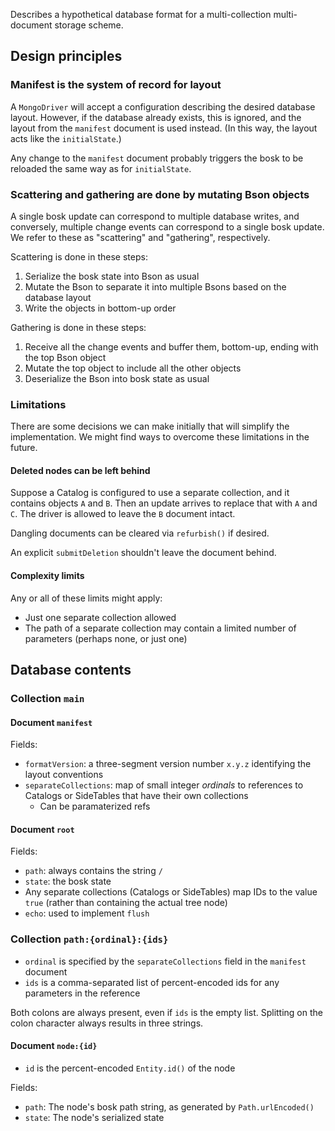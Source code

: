 Describes a hypothetical database format for a multi-collection multi-document storage scheme.

## Design principles

### Manifest is the system of record for layout

A `MongoDriver` will accept a configuration describing the desired database layout.
However, if the database already exists, this is ignored, and the layout from the `manifest` document is used instead.
(In this way, the layout acts like the `initialState`.)

Any change to the `manifest` document probably triggers the bosk to be reloaded
the same way as for `initialState`.

### Scattering and gathering are done by mutating Bson objects

A single bosk update can correspond to multiple database writes,
and conversely, multiple change events can correspond to a single bosk update.
We refer to these as "scattering" and "gathering", respectively.

Scattering is done in these steps:
1. Serialize the bosk state into Bson as usual
2. Mutate the Bson to separate it into multiple Bsons based on the database layout
3. Write the objects in bottom-up order

Gathering is done in these steps:
1. Receive all the change events and buffer them, bottom-up, ending with the top Bson object
2. Mutate the top object to include all the other objects
3. Deserialize the Bson into bosk state as usual

### Limitations

There are some decisions we can make initially that will simplify the implementation.
We might find ways to overcome these limitations in the future.

#### Deleted nodes can be left behind

Suppose a Catalog is configured to use a separate collection, and it contains objects `A` and `B`.
Then an update arrives to replace that with `A` and `C`.
The driver is allowed to leave the `B` document intact.

Dangling documents can be cleared via `refurbish()` if desired.

An explicit `submitDeletion` shouldn't leave the document behind.

#### Complexity limits

Any or all of these limits might apply:
- Just one separate collection allowed
- The path of a separate collection may contain a limited number of parameters (perhaps none, or just one)

## Database contents

### Collection `main`

#### Document `manifest`

Fields:
- `formatVersion`: a three-segment version number `x.y.z` identifying the layout conventions
- `separateCollections`: map of small integer _ordinals_ to references to Catalogs or SideTables that have their own collections
	- Can be paramaterized refs

#### Document `root`

Fields:
- `path`: always contains the string `/`
- `state`: the bosk state
- Any separate collections (Catalogs or SideTables) map IDs to the value `true` (rather than containing the actual tree node)
- `echo`: used to implement `flush`

### Collection `path:{ordinal}:{ids}`

- `ordinal` is specified by the `separateCollections` field in the `manifest` document
- `ids` is a comma-separated list of percent-encoded ids for any parameters in the reference

Both colons are always present, even if `ids` is the empty list.
Splitting on the colon character always results in three strings.

#### Document `node:{id}`

- `id` is the percent-encoded `Entity.id()` of the node

Fields:
- `path`: The node's bosk path string, as generated by `Path.urlEncoded()`
- `state`: The node's serialized state
